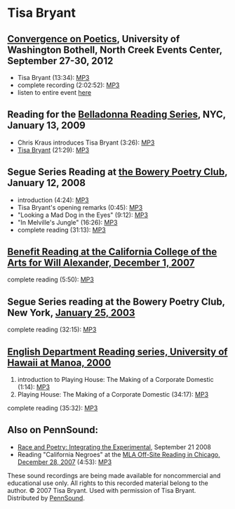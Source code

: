 Tisa Bryant
===========

[Convergence on Poetics](http://www.uwb.edu/mfa/curriculum/program-events/fallconvergence), University of Washington Bothell, North Creek Events Center, September 27-30, 2012
------------------------------------------------------------------------------------------------------------------------------------------------------------------------------

-   Tisa Bryant (13:34): [MP3](http://media.sas.upenn.edu/pennsound/groups/Bothell/9-29-12/Convergence_07_Bryant-Tisa_U-WA-Bothell_09-29-12.mp3)
-   complete recording (2:02:52): [MP3](http://media.sas.upenn.edu/pennsound/groups/Bothell/9-29-12/Convergence_Complete-Recording_U-WA-Bothell_09-29-12.mp3)
-   listen to entire event [here](http://writing.upenn.edu/pennsound/x/Convergence-on-Poetics.php)

Reading for the [Belladonna Reading Series](), NYC, January 13, 2009
--------------------------------------------------------------------

-   Chris Kraus introduces Tisa Bryant (3:26): [MP3](http://media.sas.upenn.edu/pennsound/authors/Bryant/Bryant-Tisa_Intro-Kraus_Belladonna_1-13-09.mp3)
-   [Tisa Bryant](http://writing.upenn.edu/pennsound/x/Bryant.php) (21:29): [MP3](http://media.sas.upenn.edu/pennsound/authors/Bryant/Bryant-Tisa_Reading_Belladonna_1-13-09.mp3)


Segue Series Reading at [the Bowery Poetry Club](Segue-BPC.html#1-12-08), January 12, 2008
------------------------------------------------------------------------------------------

-   introduction (4:24): [MP3](http://media.sas.upenn.edu/pennsound/authors/Bryant/1-12-08/Bryant-Tisa_01_Intro_Segue-Series_BPC_1-12-08.mp3)
-   Tisa Bryant's opening remarks (0:45): [MP3](http://media.sas.upenn.edu/pennsound/authors/Bryant/1-12-08/Bryant-Tisa_02_Intro-Bryant_Segue-Series_BPC_1-12-08.mp3)
-   "Looking a Mad Dog in the Eyes" (9:12): [MP3](http://media.sas.upenn.edu/pennsound/authors/Bryant/1-12-08/Bryant-Tisa_03_Looking-a-Mad-Dog_Segue-Series_BPC_1-12-08.mp3)
-   "In Melville's Jungle" (16:26): [MP3](http://media.sas.upenn.edu/pennsound/authors/Bryant/1-12-08/Bryant-Tisa_04_In-Melvilles-Jungle_Segue-Series_BPC_1-12-08.mp3)
-   complete reading (31:13): [MP3](http://media.sas.upenn.edu/pennsound/authors/Bryant/1-12-08/Bryant-Tisa_Segue-Series_BPC_1-12-08.mp3)

[Benefit Reading at the California College of the Arts for Will Alexander, December 1, 2007](http://www.writing.upenn.edu/pennsound/x/Will-Alexander-Benefit.html#SF)
---------------------------------------------------------------------------------------------------------------------------------------------------------------------

complete reading (5:50): [MP3](http://media.sas.upenn.edu/pennsound/groups/Will-Alexander-Benefit-SF/Will-Alexander-Benefit_05_Tisa-Bryant_San-Francisco_12-1-07.mp3)

Segue Series reading at the Bowery Poetry Club, New York, [January 25, 2003](Segue-BPC.html#Bryant_1-25-03)
-----------------------------------------------------------------------------------------------------------

complete reading (32:15): [MP3](http://media.sas.upenn.edu/pennsound/authors/Bryant/Bryant-Tisa_Segue_NY_1-25-03.mp3)

[English Department Reading series, University of Hawaii at Manoa, 2000](UHM.html#Bryant_2000)
----------------------------------------------------------------------------------------------

1.  introduction to Playing House: The Making of a Corporate Domestic (1:14): [MP3](http://media.sas.upenn.edu/pennsound/authors/Bryant/UHM/Bryant-Tisa_1_Intro-to-Playing-House_English-Dept_UHM_2000.mp3)
2.  Playing House: The Making of a Corporate Domestic (34:17): [MP3](http://media.sas.upenn.edu/pennsound/authors/Bryant/UHM/Bryant-Tisa_2_Playing-House_English-Dept_UHM_2000.mp3)

complete reading (35:32): [MP3](http://media.sas.upenn.edu/pennsound/authors/Bryant/UHM/Bryant-Tisa_English-Dept_UHM_2000.mp3)

Also on PennSound:
------------------

-   [Race and Poetry: Integrating the Experimental](http://writing.upenn.edu/pennsound/x/Race-and-Poetry.html), September 21 2008
-   Reading "California Negroes" at the [MLA Off-Site Reading in Chicago, December 28, 2007](http://writing.upenn.edu/pennsound/x/MLA-Offsite-2007.html) (4:53): [MP3](http://media.sas.upenn.edu/pennsound/groups/MLA-Offsite-2007/MLA-Offsite-Reading_4_Bryant-Tisa_California-Negroes_Chicago_12-28-07.mp3)

These sound recordings are being made available for noncommercial and educational use only.
All rights to this recorded material belong to the author. © 2007 Tisa Bryant. Used with
permission of Tisa Bryant. Distributed by [PennSound](../index.html).
